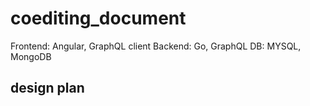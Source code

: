 # coediting_document
Frontend: Angular, GraphQL client
Backend: Go, GraphQL
DB: MYSQL, MongoDB



## design plan
